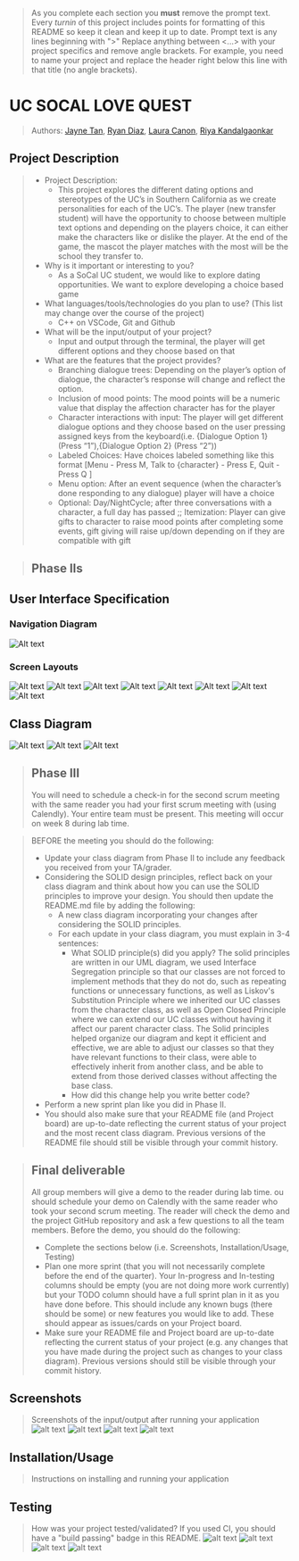  > As you complete each section you **must** remove the prompt text. Every *turnin* of this project includes points for formatting of this README so keep it clean and keep it up to date. 
 > Prompt text is any lines beginning with "\>"
 > Replace anything between \<...\> with your project specifics and remove angle brackets. For example, you need to name your project and replace the header right below this line with that title (no angle brackets). 
# UC SOCAL LOVE QUEST 
 > Authors: [Jayne Tan](https://github.com/jaynjsijsh), [Ryan Diaz](https://github.com/DBChrono), [Laura Canon](https://github.com/lscanon), [Riya Kandalgaonkar](https://github.com/riyak4)
 
## Project Description
 > * Project Description:
 >   * This project explores the different dating options and stereotypes of the UC’s in Southern California as we create personalities for each of the UC’s. The player (new transfer student) will have the opportunity to choose between multiple text options and depending on the players choice, it can either make the characters like or dislike the player. At the end of the game, the mascot the player matches with the most will be the school they transfer to. 
 > * Why is it important or interesting to you?
 >   * As a SoCal UC student, we would like to explore dating opportunities. We want to explore developing a choice based game
 > * What languages/tools/technologies do you plan to use? (This list may change over the course of the project)
 >   * C++ on VSCode, Git and Github
 > * What will be the input/output of your project?
 >   * Input and output through the terminal, the player will get different options and they choose based on that
 > * What are the features that the project provides?
 >   * Branching dialogue trees: Depending on the player’s option of dialogue, the character’s response will change and reflect the option.
 >   * Inclusion of mood points: The mood points will be a numeric value that display the affection character has for the player 
 >   * Character interactions with input: The player will get different dialogue options and they choose based on the user pressing assigned keys from the keyboard(i.e. {Dialogue Option 1} (Press “1”),{Dialogue Option 2} (Press “2”))
 >   * Labeled Choices: Have choices labeled something like this format [Menu - Press M, Talk to {character} - Press E, Quit - Press Q ]
 >   * Menu option: After an event sequence (when the character’s done responding to any dialogue) player will have a choice 
 >   * Optional: Day/NightCycle; after three conversations with a character, a full day has passed ;; Itemization: Player can give gifts to character to raise mood points after completing some events, gift giving will raise up/down depending on if they are compatible with gift



 > ## Phase IIs
## User Interface Specification

### Navigation Diagram
![Alt text](Milestone/image.png)

### Screen Layouts
![Alt text](Milestone/image-3.png)
![Alt text](Milestone/image-4.png)
![Alt text](Milestone/image-5.png)
![Alt text](Milestone/image-6.png)
![Alt text](image-2.png)
![Alt text](Milestone/image-8.png)
![Alt text](Milestone/image-9.png)
![Alt text](Milestone/image-10.png)

## Class Diagram
![Alt text](image-13.png)
![Alt text](image-1.png)
![Alt text](image-3.png)
 
 > ## Phase III
 > You will need to schedule a check-in for the second scrum meeting with the same reader you had your first scrum meeting with (using Calendly). Your entire team must be present. This meeting will occur on week 8 during lab time.
 
 > BEFORE the meeting you should do the following:
 > * Update your class diagram from Phase II to include any feedback you received from your TA/grader.
 > * Considering the SOLID design principles, reflect back on your class diagram and think about how you can use the SOLID principles to improve your design. You should then update the README.md file by adding the following:
 >   * A new class diagram incorporating your changes after considering the SOLID principles.
 >   * For each update in your class diagram, you must explain in 3-4 sentences:
 >     * What SOLID principle(s) did you apply?
 > The solid principles are written in our UML diagram, we used Interface Segregation principle so that our classes are not forced to implement methods that they do not do, such as repeating functions or unnecessary functions, as well as Liskov's Substitution Principle where we inherited our UC classes from the character class, as well as Open Closed Principle where we can extend our UC classes without having it affect our parent character class. The Solid principles helped organize our diagram and kept it efficient and effective, we are able to adjust our classes so that they have relevant functions to their class, were able to effectively inherit from another class, and be able to extend from those derived classes without affecting the base class.
 >     * How did this change help you write better code? 
 > * Perform a new sprint plan like you did in Phase II.
 > * You should also make sure that your README file (and Project board) are up-to-date reflecting the current status of your project and the most recent class diagram. Previous versions of the README file should still be visible through your commit history.

 
>
 
 > ## Final deliverable
 > All group members will give a demo to the reader during lab time. ou should schedule your demo on Calendly with the same reader who took your second scrum meeting. The reader will check the demo and the project GitHub repository and ask a few questions to all the team members. 
 > Before the demo, you should do the following:
 > * Complete the sections below (i.e. Screenshots, Installation/Usage, Testing)
 > * Plan one more sprint (that you will not necessarily complete before the end of the quarter). Your In-progress and In-testing columns should be empty (you are not doing more work currently) but your TODO column should have a full sprint plan in it as you have done before. This should include any known bugs (there should be some) or new features you would like to add. These should appear as issues/cards on your Project board.
 > * Make sure your README file and Project board are up-to-date reflecting the current status of your project (e.g. any changes that you have made during the project such as changes to your class diagram). Previous versions should still be visible through your commit history. 
 
 ## Screenshots
 > Screenshots of the input/output after running your application
 ![alt text](image-9.png)
 ![alt text](image-10.png)
 ![alt text](image-11.png)
 ![alt text](image-12.png)

 ## Installation/Usage
 > Instructions on installing and running your application
 ## Testing
 > How was your project tested/validated? If you used CI, you should have a "build passing" badge in this README.
![alt text](image-5.png) 
![alt text](image-6.png)
![alt text](image-7.png)
![alt text](image-8.png)